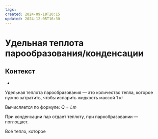 ```yaml
---
tags: 
created: 2024-09-18T20:15
updated: 2024-12-05T16:30
---
```

# Удельная теплота парообразования/конденсации

## Контекст
- 

Удельная теплота парообразования — это количество тепла, которое нужно затратить, чтобы испарить жидкость массой 1 кг

Вычисляется по формуле: $Q=Lm$

При конденсации пар отдает теплоту, при парообразовании — поглощает.

Всё тепло, которое